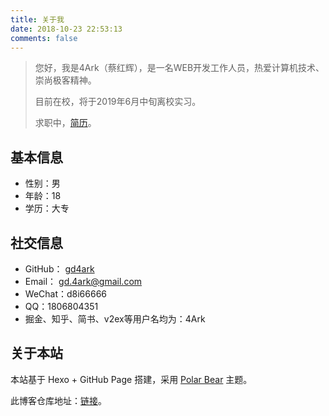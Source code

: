 ```yaml
---
title: 关于我
date: 2018-10-23 22:53:13
comments: false
---
```

> 您好，我是4Ark（蔡红辉），是一名WEB开发工作人员，热爱计算机技术、崇尚极客精神。
>
> 目前在校，将于2019年6月中旬离校实习。
>
> 求职中，[简历](https://4ark.me/resume)。

## 基本信息

- 性别：男
- 年龄：18
- 学历：大专

## 社交信息

- GitHub： [gd4ark](https://github.com/gd4Ark)
- Email： gd.4ark@gmail.com
- WeChat：d8i66666
- QQ：1806804351
- 掘金、知乎、简书、v2ex等用户名均为：4Ark

## 关于本站

本站基于 Hexo + GitHub Page 搭建，采用 [Polar Bear](https://github.com/frostfan/hexo-theme-polarbear) 主题。

此博客仓库地址：[链接](https://github.com/gd4Ark/gd4Ark.github.io)。